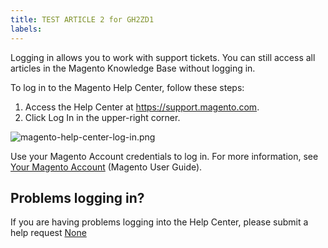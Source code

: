 ```yaml
---
title: TEST ARTICLE 2 for GH2ZD1
labels: 
---
```


Logging in allows you to work with support tickets. You can still access all articles in the Magento Knowledge Base without logging in.

To log in to the Magento Help Center, follow these steps:

1. Access the Help Center at <https://support.magento.com>.
1. Click Log In in the upper-right corner. 

![magento-help-center-log-in.png](https://support.magento.com/hc/article_attachments/360014757152/magento-help-center-log-in.png) 

Use your Magento Account credentials to log in. For more information, see [Your Magento Account](http://docs.magento.com/m2/ee/user_guide/magento/magento-account.html) (Magento User Guide). 

## Problems logging in?

If you are having problems logging into the Help Center, please submit a help request [None](mailto:helpcenterloginissues@magento.com.)